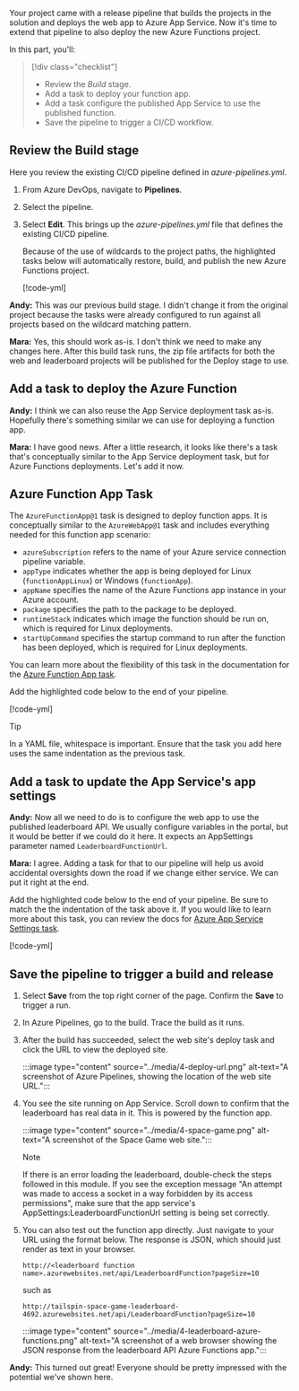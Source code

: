 Your project came with a release pipeline that builds the projects in the solution and deploys the web app to Azure App Service. Now it's time to extend that pipeline to also deploy the new Azure Functions project.

In this part, you'll:

> [!div class="checklist"]
> * Review the *Build* stage.
> * Add a task to deploy your function app.
> * Add a task configure the published App Service to use the published function.
> * Save the pipeline to trigger a CI/CD workflow.

## Review the Build stage

Here you review the existing CI/CD pipeline defined in *azure-pipelines.yml*. 

1. From Azure DevOps, navigate to **Pipelines**.
1. Select the pipeline.
1. Select **Edit**. This brings up the *azure-pipelines.yml* file that defines the existing CI/CD pipeline.

    Because of the use of wildcards to the project paths, the highlighted tasks below will automatically restore, build, and publish the new Azure Functions project.

    [!code-yml[](code/4-1-azure-pipelines.yml?highlight=37-57)]

**Andy:** This was our previous build stage. I didn't change it from the original project because the tasks were already configured to run against all projects based on the wildcard matching pattern.

**Mara:** Yes, this should work as-is. I don't think we need to make any changes here. After this build task runs, the zip file artifacts for both the web and leaderboard projects will be published for the Deploy stage to use.

## Add a task to deploy the Azure Function

**Andy:** I think we can also reuse the App Service deployment task as-is. Hopefully there's something similar we can use for deploying a function app.

**Mara:** I have good news. After a little research, it looks like there's a task that's conceptually similar to the App Service deployment task, but for Azure Functions deployments. Let's add it now.

## Azure Function App Task

The `AzureFunctionApp@1` task is designed to deploy function apps. It is conceptually similar to the `AzureWebApp@1` task and includes everything needed for this function app scenario:

* `azureSubscription` refers to the name of your Azure service connection pipeline variable.
* `appType` indicates whether the app is being deployed for Linux (`functionAppLinux`) or Windows (`functionApp`).
* `appName` specifies the name of the Azure Functions app instance in your Azure account.
* `package` specifies the path to the package to be deployed.
* `runtimeStack` indicates which image the function should be run on, which is required for Linux deployments.
* `startUpCommand` specifies the startup command to run after the function has been deployed, which is required for Linux deployments.

You can learn more about the flexibility of this task in the documentation for the [Azure Function App task](/azure/devops/pipelines/tasks/deploy/azure-function-app?azure-portal=true).

Add the highlighted code below to the end of your pipeline.

[!code-yml[](code/4-2-azure-pipelines.yml?highlight=25-33)]

> [!TIP]
> In a YAML file, whitespace is important. Ensure that the task you add here uses the same indentation as the previous task.

## Add a task to update the App Service's app settings

**Andy:** Now all we need to do is to configure the web app to use the published leaderboard API. We usually configure variables in the portal, but it would be better if we could do it here. It expects an AppSettings parameter named `LeaderboardFunctionUrl`.

**Mara:** I agree. Adding a task for that to our pipeline will help us avoid accidental oversights down the road if we change either service. We can put it right at the end.

Add the highlighted code below to the end of your pipeline. Be sure to match the the indentation of the task above it. If you would like to learn more about this task, you can review the docs for [Azure App Service Settings task](/azure/devops/pipelines/tasks/deploy/azure-app-service-settings?azure-portal=true).

[!code-yml[](code/4-3-azure-pipelines.yml?highlight=11-24)]

## Save the pipeline to trigger a build and release

1. Select **Save** from the top right corner of the page. Confirm the **Save** to trigger a run.
1. In Azure Pipelines, go to the build. Trace the build as it runs.
1. After the build has succeeded, select the web site's deploy task and click the URL to view the deployed site.

    :::image type="content" source="../media/4-deploy-url.png" alt-text="A screenshot of Azure Pipelines, showing the location of the web site URL.":::

1. You see the site running on App Service. Scroll down to confirm that the leaderboard has real data in it. This is powered by the function app.

    :::image type="content" source="../media/4-space-game.png" alt-text="A screenshot of the Space Game web site.":::

    > [!NOTE]
    > If there is an error loading the leaderboard, double-check the steps followed in this module. If you see the exception message "An attempt was made to access a socket in a way forbidden by its access permissions", make sure that the app service's AppSettings:LeaderboardFunctionUrl setting is being set correctly.

1. You can also test out the function app directly. Just navigate to your URL using the format below. The response is JSON, which should just render as text in your browser.

    ```
    http://<leaderboard function name>.azurewebsites.net/api/LeaderboardFunction?pageSize=10
    ```

    such as

    ```
    http://tailspin-space-game-leaderboard-4692.azurewebsites.net/api/LeaderboardFunction?pageSize=10
    ```

    :::image type="content" source="../media/4-leaderboard-azure-functions.png" alt-text="A screenshot of a web browser showing the JSON response from the leaderboard API Azure Functions app.":::

**Andy:** This turned out great! Everyone should be pretty impressed with the potential we've shown here.
